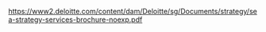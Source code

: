 https://www2.deloitte.com/content/dam/Deloitte/sg/Documents/strategy/sea-strategy-services-brochure-noexp.pdf
